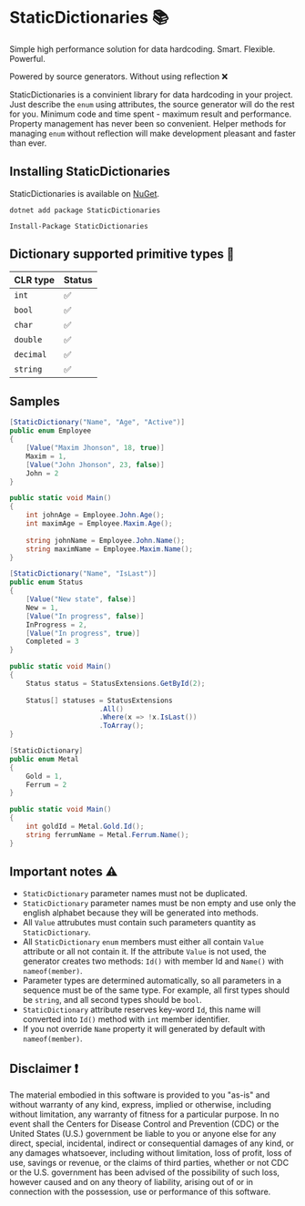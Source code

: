 # StaticDictionaries 📚
Simple high performance solution for data hardcoding.
Smart. Flexible. Powerful.

Powered by source generators. Without using reflection ❌

StaticDictionaries is a convinient library for data hardcoding in your project.
Just describe the `enum` using attributes, the source generator will do the rest for you.
Minimum code and time spent - maximum result and performance. Property management has never been so convenient.
Helper methods for managing `enum` without reflection will make development pleasant and faster than ever.

## Installing StaticDictionaries

StaticDictionaries is available on [NuGet](https://www.nuget.org/packages/StaticDictionaries).

```
dotnet add package StaticDictionaries

Install-Package StaticDictionaries
```

## Dictionary supported primitive types 🗿

|  CLR type  | Status | 
|------------|-------|
| `int`   |✅|
| `bool`   |✅|
| `char`   |✅|
| `double`   |✅|
| `decimal`   |✅|
| `string`   |✅|

## Samples

```csharp
[StaticDictionary("Name", "Age", "Active")]
public enum Employee
{
    [Value("Maxim Jhonson", 18, true)]
    Maxim = 1,
    [Value("John Jhonson", 23, false)]
    John = 2
}

public static void Main()
{
    int johnAge = Employee.John.Age();
    int maximAge = Employee.Maxim.Age();
    
    string johnName = Employee.John.Name();
    string maximName = Employee.Maxim.Name();
}

```

```csharp
[StaticDictionary("Name", "IsLast")]
public enum Status
{
    [Value("New state", false)]
    New = 1,
    [Value("In progress", false)]
    InProgress = 2,
    [Value("In progress", true)]
    Completed = 3
}

public static void Main()
{
    Status status = StatusExtensions.GetById(2);
    
    Status[] statuses = StatusExtensions
                      .All()
                      .Where(x => !x.IsLast())
                      .ToArray();
}

```
```csharp
[StaticDictionary]
public enum Metal
{
    Gold = 1,
    Ferrum = 2
}

public static void Main()
{
    int goldId = Metal.Gold.Id(); 
    string ferrumName = Metal.Ferrum.Name();
}

```

## Important notes ⚠️

* `StaticDictionary` parameter names must not be duplicated.
* `StaticDictionary` parameter names must be non empty and use only the english alphabet because they will be generated into methods.
* All `Value` attrubutes must contain such parameters quantity as `StaticDictionary`.
* All `StaticDictionary` `enum` members must either all contain `Value` attribute or all not contain it. If the attribute `Value` is not used, the generator creates two methods: `Id()` with member Id and `Name()` with `nameof(member)`.
* Parameter types are determined automatically, so all parameters in a sequence must be of the same type.
For example, all first types should be `string`, and all second types should be `bool`.
* `StaticDictionary` attribute reserves key-word `Id`, this name will converted into `Id()` method with `int` member identifier.
* If you not override `Name` property it will generated by default with `nameof(member)`.

## Disclaimer ❗️
The material embodied in this software is provided to you "as-is" and without warranty of any kind, express, implied or otherwise, including without limitation, any warranty of fitness for a particular purpose. In no event shall the Centers for Disease Control and Prevention (CDC) or the United States (U.S.) government be liable to you or anyone else for any direct, special, incidental, indirect or consequential damages of any kind, or any damages whatsoever, including without limitation, loss of profit, loss of use, savings or revenue, or the claims of third parties, whether or not CDC or the U.S. government has been advised of the possibility of such loss, however caused and on any theory of liability, arising out of or in connection with the possession, use or performance of this software.
